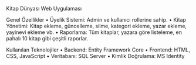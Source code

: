 Kitap Dünyası Web Uygulaması

Genel Özellikler
• Üyelik Sistemi: Admin ve kullanıcı rollerine sahip.
• Kitap Yönetimi: Kitap ekleme, güncelleme, silme, kategori ekleme, yazar ekleme, yayinevi ekleme vb.
• Raporlama: Tüm kitaplar, yazara göre listeleme, en pahalı 10 kitap gibi çeşitli raporlar.

Kullanılan Teknolojiler
• Backend: Entity Framework Core
• Frontend: HTML, CSS, JavaScript
• Veritabanı: SQL Server
• Kimlik Doğrulama: MS Identity


